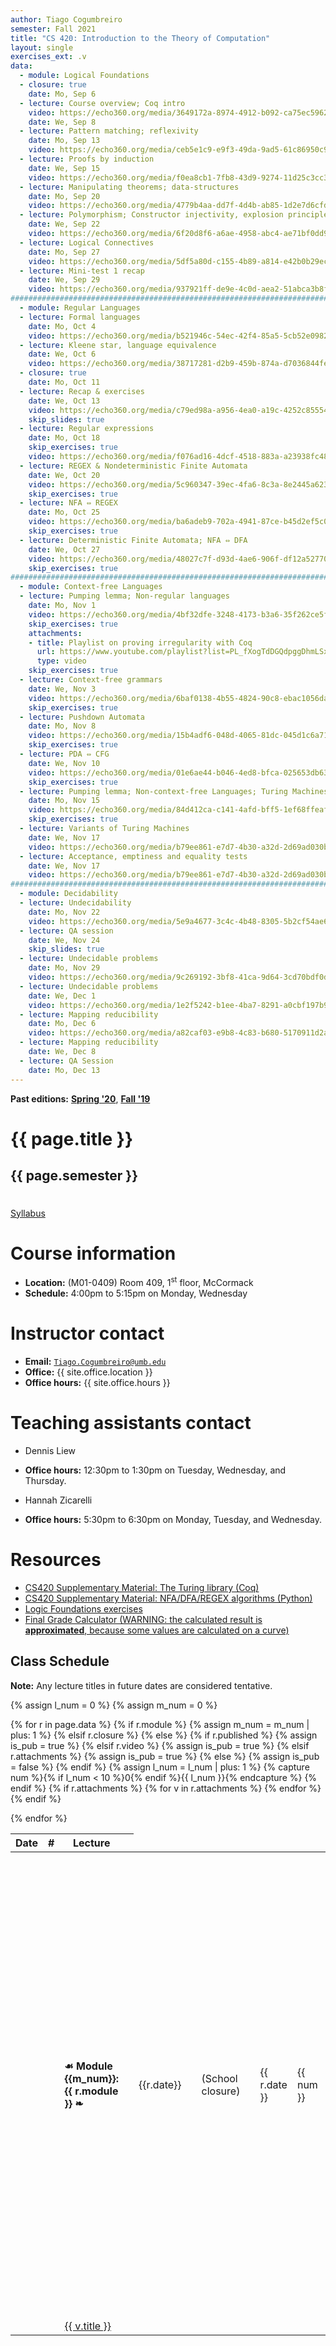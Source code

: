 ```yaml
---
author: Tiago Cogumbreiro
semester: Fall 2021
title: "CS 420: Introduction to the Theory of Computation"
layout: single
exercises_ext: .v
data:
  - module: Logical Foundations
  - closure: true
    date: Mo, Sep 6
  - lecture: Course overview; Coq intro
    video: https://echo360.org/media/3649172a-8974-4912-b092-ca75ec5962f5/public
    date: We, Sep 8
  - lecture: Pattern matching; reflexivity
    date: Mo, Sep 13
    video: https://echo360.org/media/ceb5e1c9-e9f3-49da-9ad5-61c86950c94b/public
  - lecture: Proofs by induction
    date: We, Sep 15
    video: https://echo360.org/media/f0ea8cb1-7fb8-43d9-9274-11d25c3cc3ed/public
  - lecture: Manipulating theorems; data-structures
    date: Mo, Sep 20
    video: https://echo360.org/media/4779b4aa-dd7f-4d4b-ab85-1d2e7d6cfd1b/public
  - lecture: Polymorphism; Constructor injectivity, explosion principle
    date: We, Sep 22
    video: https://echo360.org/media/6f20d8f6-a6ae-4958-abc4-ae71bf0dd916/public
  - lecture: Logical Connectives
    date: Mo, Sep 27
    video: https://echo360.org/media/5df5a80d-c155-4b89-a814-e42b0b29ecb1/public
  - lecture: Mini-test 1 recap
    date: We, Sep 29
    video: https://echo360.org/media/937921ff-de9e-4c0d-aea2-51abca3b8f54/public
################################################################################
  - module: Regular Languages
  - lecture: Formal languages
    date: Mo, Oct 4
    video: https://echo360.org/media/b521946c-54ec-42f4-85a5-5cb52e098272/public
  - lecture: Kleene star, language equivalence
    date: We, Oct 6
    video: https://echo360.org/media/38717281-d2b9-459b-874a-d7036844fe70/public
  - closure: true
    date: Mo, Oct 11
  - lecture: Recap & exercises
    date: We, Oct 13
    video: https://echo360.org/media/c79ed98a-a956-4ea0-a19c-4252c855546f/public
    skip_slides: true
  - lecture: Regular expressions
    date: Mo, Oct 18
    skip_exercises: true
    video: https://echo360.org/media/f076ad16-4dcf-4518-883a-a23938fc489d/public
  - lecture: REGEX & Nondeterministic Finite Automata
    date: We, Oct 20
    video: https://echo360.org/media/5c960347-39ec-4fa6-8c3a-8e2445a62387/public
    skip_exercises: true
  - lecture: NFA ⇔ REGEX
    date: Mo, Oct 25
    video: https://echo360.org/media/ba6adeb9-702a-4941-87ce-b45d2ef5c0fa/public
    skip_exercises: true
  - lecture: Deterministic Finite Automata; NFA ⇔ DFA
    date: We, Oct 27
    video: https://echo360.org/media/48027c7f-d93d-4ae6-906f-df12a5277021/public
    skip_exercises: true
################################################################################
  - module: Context-free Languages
  - lecture: Pumping lemma; Non-regular languages
    date: Mo, Nov 1
    video: https://echo360.org/media/4bf32dfe-3248-4173-b3a6-35f262ce5f30/public
    skip_exercises: true
    attachments:
    - title: Playlist on proving irregularity with Coq
      url: https://www.youtube.com/playlist?list=PL_fXogTdDGQdpggDhmLSxKxxXGOT-42rM
      type: video
    skip_exercises: true
  - lecture: Context-free grammars
    date: We, Nov 3
    video: https://echo360.org/media/6baf0138-4b55-4824-90c8-ebac1056dad1/public
    skip_exercises: true
  - lecture: Pushdown Automata
    date: Mo, Nov 8
    video: https://echo360.org/media/15b4adf6-048d-4065-81dc-045d1c6a7138/public
    skip_exercises: true
  - lecture: PDA ⇔ CFG
    date: We, Nov 10
    video: https://echo360.org/media/01e6ae44-b046-4ed8-bfca-025653db639e/public
    skip_exercises: true
  - lecture: Pumping lemma; Non-context-free Languages; Turing Machines
    date: Mo, Nov 15
    video: https://echo360.org/media/84d412ca-c141-4afd-bff5-1ef68ffeafb4/public
    skip_exercises: true
  - lecture: Variants of Turing Machines
    date: We, Nov 17
    video: https://echo360.org/media/b79ee861-e7d7-4b30-a32d-2d69ad030b91/public
  - lecture: Acceptance, emptiness and equality tests
    date: We, Nov 17
    video: https://echo360.org/media/b79ee861-e7d7-4b30-a32d-2d69ad030b91/public
################################################################################
  - module: Decidability
  - lecture: Undecidability
    date: Mo, Nov 22
    video: https://echo360.org/media/5e9a4677-3c4c-4b48-8305-5b2cf54ae61c/public
  - lecture: QA session
    date: We, Nov 24
    skip_slides: true
  - lecture: Undecidable problems
    date: Mo, Nov 29
    video: https://echo360.org/media/9c269192-3bf8-41ca-9d64-3cd70bdf0d4c/public
  - lecture: Undecidable problems
    date: We, Dec 1
    video: https://echo360.org/media/1e2f5242-b1ee-4ba7-8291-a0cbf197b9aa/public
  - lecture: Mapping reducibility
    date: Mo, Dec 6
    video: https://echo360.org/media/a82caf03-e9b8-4c83-b680-5170911d2a0d/public
  - lecture: Mapping reducibility
    date: We, Dec 8
  - lecture: QA Session
    date: Mo, Dec 13
---
```


**Past editions:** [**Spring '20**](../s20/), [**Fall '19**](../f19/)

<h1 class="has-text-centered">{{ page.title }}</h1>
<h2 class="has-text-centered" style="padding-bottom:1em;">{{ page.semester }}</h2>

<div class="buttons is-centered">
<a class="button is-large is-link" href="syllabus.pdf">Syllabus</a>
</div>

# Course information

* **Location:** (M01-0409) Room 409, 1<sup>st</sup> floor, McCormack
* **Schedule:** 4:00pm to 5:15pm on Monday, Wednesday

# Instructor contact
* **Email:** [`Tiago.Cogumbreiro@umb.edu`](mailto:Tiago.Cogumbreiro@umb.edu)
* **Office:** {{ site.office.location }}
* **Office hours:** {{ site.office.hours }}

# Teaching assistants contact

* Dennis Liew
* **Office hours:** 12:30pm to 1:30pm on Tuesday, Wednesday, and Thursday.

* Hannah Zicarelli
* **Office hours:** 5:30pm to 6:30pm on Monday, Tuesday, and Wednesday.

# Resources

* [CS420 Supplementary Material: The Turing library (Coq)](https://gitlab.com/cogumbreiro/turing)
* [CS420 Supplementary Material: NFA/DFA/REGEX algorithms (Python)](https://gitlab.com/cogumbreiro/karakuri/)
* [Logic Foundations exercises](https://softwarefoundations.cis.upenn.edu/lf-current/lf.tgz)
* [Final Grade Calculator (WARNING: the calculated result is **approximated**, because some values are calculated on a curve)](https://docs.google.com/spreadsheets/d/1nNruW7ls0jETG5z9vgfrmZKihjo_-2yx2iM7TmIPhuc/edit?usp=sharing)

## Class Schedule

**Note:** Any lecture titles in future dates are considered tentative.


{% assign l_num = 0 %}
{% assign m_num = 0 %}
<table>
  <thead>
    <tr>
      <th>Date</th>
      <th>#</th>
      <th>Lecture</th>
      <th></th>
    </tr>
  </thead>
  <tbody>
{% for r in page.data %}
<tr>
{% if r.module %}
  {% assign m_num = m_num | plus: 1 %}
  <td></td>
  <td></td>
  <td><b>☙ Module {{m_num}}: {{ r.module }} ❧</b></td>
  <td></td>
{% elsif r.closure %}
  <td class="has-text-grey-light">{{r.date}}</td>
  <td></td>
  <td class="has-text-grey-light">(School closure)</td>
  <td></td>
{% else %}
  {% if r.published %}
    {% assign is_pub = true %}
  {% elsif r.video %}
    {% assign is_pub = true %}
  {% elsif r.attachments %}
    {% assign is_pub = true %}
  {% else %}
    {% assign is_pub = false %}
  {% endif %}
  {% assign l_num = l_num | plus: 1 %}
  {% capture num %}{% if l_num < 10 %}0{% endif %}{{ l_num }}{% endcapture %}
  <td>{{ r.date }}</td>
  <td>{{ num }}</td>
  <td>
  {% if is_pub and r.skip_slides != true %}
    <a href="lecture{{num}}.html" title="View slides of lecture #{{num}} (press h for help) ">{{ r.lecture }}</a>
  {% else %}
    {{ r.lecture }}{% if r.skip_slides %} <i>(no slides)</i>{% endif %}
  {% endif %}
  </td>
  <td>
    {% if is_pub %}
      {% if r.skip_slides %}{% assign s_url = nil %}{% else %}
      {% capture s_url %}lecture{{ num }}.pdf{% endcapture %}
      {% endif %}
      {% if r.skip_exercises %}
        {% assign f_url = nil %}
      {% else %}
        {% capture f_url %}lecture{{ num }}{{ page.exercises_ext }}{% endcapture %}
      {% endif %}
      <span class="buttons has-addons">{% include button.html url=s_url title="Download lecture slides" icon="book" %}{% include button.html url=r.video icon="file-video" title="Video recording" %}{% include button.html url=f_url icon="box" title="Class exercises" %}</span>
    {% endif %}
  </td>
{% endif %}
</tr>
{% if r.attachments %}
    {% for v in r.attachments %}
<tr>
  <td></td>
  <td></td>
    <td>
        <a href="{{ v.url }}">
        <span class="icon is-small"><i class="fas fa-file-{{v.type}}"></i></span>
        {{ v.title }}
        </a>
    </td>
</tr>
    {% endfor %}
{% endif %}

{% endfor %}
  </tbody>
</table>